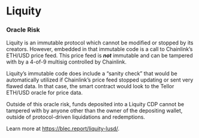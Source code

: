 # Liquity

### Oracle Risk

Liquity is an immutable protocol which cannot be modified or stopped by its creators. However, embedded in that immutable code is a call to Chainlink’s ETH/USD price feed. This price feed is ***not*** immutable and can be tampered with by a 4-of-9 multisig controlled by Chainlink.

Liquity’s immutable code does include a “sanity check” that would be automatically utilized if Chainlink’s price feed stopped updating or sent very flawed data. In that case, the smart contract would look to the Tellor ETH/USD oracle for price data.

Outside of this oracle risk, funds deposited into a Liquity CDP cannot be tampered with by anyone other than the owner of the depositing wallet, outside of protocol-driven liquidations and redemptions.

Learn more at https://blec.report/liquity-lusd/.
